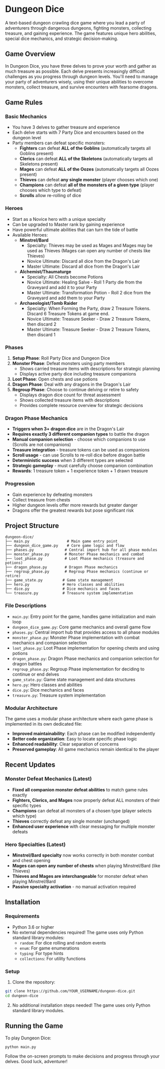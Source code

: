 # Dungeon Dice

A text-based dungeon crawling dice game where you lead a party of adventurers through dangerous dungeons, fighting monsters, collecting treasure, and gaining experience. The game features unique hero abilities, special dice mechanics, and strategic decision-making.

## Game Overview

In Dungeon Dice, you have three delves to prove your worth and gather as much treasure as possible. Each delve presents increasingly difficult challenges as you progress through dungeon levels. You'll need to manage your party of adventurers wisely, using their unique abilities to overcome monsters, collect treasure, and survive encounters with fearsome dragons.

## Game Rules

### Basic Mechanics
- You have 3 delves to gather treasure and experience
- Each delve starts with 7 Party Dice and encounters based on the dungeon level
- Party members can defeat specific monsters:
  - **Fighters** can defeat **ALL of the Goblins** (automatically targets all Goblins present)
  - **Clerics** can defeat **ALL of the Skeletons** (automatically targets all Skeletons present)
  - **Mages** can defeat **ALL of the Oozes** (automatically targets all Oozes present)
  - **Thieves** can defeat **any single monster** (player chooses which one)
  - **Champions** can defeat **all of the monsters of a given type** (player chooses which type to defeat)
  - **Scrolls** allow re-rolling of dice

### Heroes
- Start as a Novice hero with a unique specialty
- Can be upgraded to Master rank by gaining experience
- Have powerful ultimate abilities that can turn the tide of battle
- Available Heroes:
  - **Minstrel/Bard**
    - Specialty: Thieves may be used as Mages and Mages may be used as Thieves (Mages can open any number of chests like Thieves)
    - Novice Ultimate: Discard all dice from the Dragon's Lair
    - Master Ultimate: Discard all dice from the Dragon's Lair
  - **Alchemist/Thaumaturge**
    - Specialty: All Chests become Potions
    - Novice Ultimate: Healing Salve - Roll 1 Party die from the Graveyard and add it to your Party
    - Master Ultimate: Transformation Potion - Roll 2 dice from the Graveyard and add them to your Party
  - **Archaeologist/Tomb Raider**
    - Specialty: When Forming the Party, draw 2 Treasure Tokens. Discard 6 Treasure Tokens at game end.
    - Novice Ultimate: Treasure Seeker - Draw 2 Treasure Tokens, then discard 2
    - Master Ultimate: Treasure Seeker - Draw 2 Treasure Tokens, then discard 1

### Phases
1. **Setup Phase**: Roll Party Dice and Dungeon Dice
2. **Monster Phase**: Defeat monsters using party members
   - Shows carried treasure items with descriptions for strategic planning
   - Displays active party dice including treasure companions
3. **Loot Phase**: Open chests and use potions
4. **Dragon Phase**: Deal with any dragons in the Dragon's Lair
5. **Regroup Phase**: Choose to continue delving or retire to safety
   - Displays dragon dice count for threat assessment
   - Shows collected treasure items with descriptions
   - Provides complete resource overview for strategic decisions

### Dragon Phase Mechanics
- **Triggers when 3+ dragon dice** are in the Dragon's Lair
- **Requires exactly 3 different companion types** to battle the dragon
- **Manual companion selection** - choose which companions to use (Scrolls are not companions)
- **Treasure integration** - treasure tokens can be used as companions
- **Scroll usage** - can use Scrolls to re-roll dice before dragon battle
- **Deterministic success** when 3 different types are selected
- **Strategic gameplay** - must carefully choose companion combination
- **Rewards**: 1 treasure token + 1 experience token + 1 drawn treasure

### Progression
- Gain experience by defeating monsters
- Collect treasure from chests
- Higher dungeon levels offer more rewards but greater danger
- Dragons offer the greatest rewards but pose significant risk

## Project Structure

```
dungeon-dice/
├── main.py                 # Main game entry point
├── dungeon_dice_game.py    # Core game logic and flow
├── phases.py              # Central import hub for all phase modules
├── monster_phase.py       # Monster Phase mechanics and combat
├── loot_phase.py          # Loot Phase mechanics (treasure and potions)
├── dragon_phase.py        # Dragon Phase mechanics
├── regroup_phase.py       # Regroup Phase mechanics (continue or retire)
├── game_state.py         # Game state management
├── hero.py               # Hero classes and abilities
├── dice.py               # Dice mechanics and faces
└── treasure.py           # Treasure system implementation
```

### File Descriptions
- `main.py`: Entry point for the game, handles game initialization and main loop
- `dungeon_dice_game.py`: Core game mechanics and overall game flow
- `phases.py`: Central import hub that provides access to all phase modules
- `monster_phase.py`: Monster Phase implementation with combat mechanics and companion selection
- `loot_phase.py`: Loot Phase implementation for opening chests and using potions
- `dragon_phase.py`: Dragon Phase mechanics and companion selection for dragon battles
- `regroup_phase.py`: Regroup Phase implementation for deciding to continue or end delves
- `game_state.py`: Game state management and data structures
- `hero.py`: Hero classes and abilities
- `dice.py`: Dice mechanics and faces
- `treasure.py`: Treasure system implementation

### Modular Architecture
The game uses a modular phase architecture where each game phase is implemented in its own dedicated file:
- **Improved maintainability**: Each phase can be modified independently
- **Better code organization**: Easy to locate specific phase logic
- **Enhanced readability**: Clear separation of concerns
- **Preserved gameplay**: All game mechanics remain identical to the player

## Recent Updates

### Monster Defeat Mechanics (Latest)
- **Fixed all companion monster defeat abilities** to match game rules exactly
- **Fighters, Clerics, and Mages** now properly defeat ALL monsters of their specific types
- **Champions** can defeat all monsters of a chosen type (player selects which type)
- **Thieves** correctly defeat any single monster (unchanged)
- **Enhanced user experience** with clear messaging for multiple monster defeats

### Hero Specialties (Latest)
- **Minstrel/Bard specialty** now works correctly in both monster combat and chest opening
- **Mages can open any number of chests** when playing Minstrel/Bard (like Thieves)
- **Thieves and Mages are interchangeable** for monster defeat when playing Minstrel/Bard
- **Passive specialty activation** - no manual activation required

## Installation

### Requirements
- Python 3.6 or higher
- No external dependencies required! The game uses only Python standard library modules:
  - `random`: For dice rolling and random events
  - `enum`: For game enumerations
  - `typing`: For type hints
  - `collections`: For utility functions

### Setup
1. Clone the repository:
```bash
git clone https://github.com/YOUR_USERNAME/dungeon-dice.git
cd dungeon-dice
```

2. No additional installation steps needed! The game uses only Python standard library modules.

## Running the Game

To play Dungeon Dice:

```bash
python main.py
```

Follow the on-screen prompts to make decisions and progress through your delves. Good luck, adventurer! 